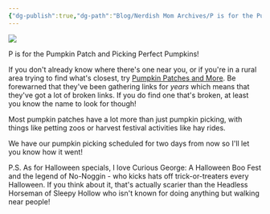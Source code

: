 ```yaml
---
{"dg-publish":true,"dg-path":"Blog/Nerdish Mom Archives/P is for the Pumpkin Patch.md","permalink":"/blog/nerdish-mom-archives/p-is-for-the-pumpkin-patch/","title":"P is for the Pumpkin Patch!","noteIcon":"","created":"","updated":"2023-07-12T23:01:39.060-04:00"}
---
```



![](https://i.imgur.com/I6e9uEk.png)

P is for the Pumpkin Patch and Picking Perfect Pumpkins!

If you don't already know where there's one near you, or if you're in a rural area trying to find what's closest, try [Pumpkin Patches and More](https://pumpkinpatchesandmore.org/). Be forewarned that they've been gathering links for _years_ which means that they've got a lot of broken links. If you do find one that's broken, at least you know the name to look for though!

Most pumpkin patches have a lot more than just pumpkin picking, with things like petting zoos or harvest festival activities like hay rides.

We have our pumpkin picking scheduled for two days from now so I'll let you know how it went!

P.S. As for Halloween specials, I love Curious George: A Halloween Boo Fest and the legend of No-Noggin - who kicks hats off trick-or-treaters every Halloween. If you think about it, that's actually scarier than the Headless Horseman of Sleepy Hollow who isn't known for doing anything but walking near people!
